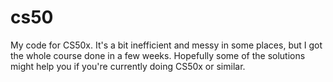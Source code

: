 # cs50
My code for CS50x. It's a bit inefficient and messy in some places, but I got the whole course done in a few weeks. Hopefully some of the solutions might help you if you're currently doing CS50x or similar.
